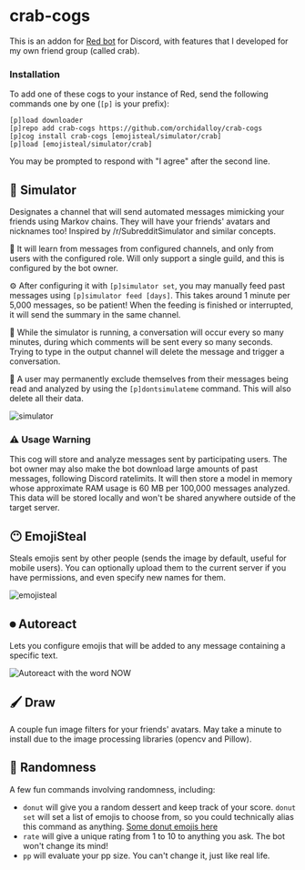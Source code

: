 # crab-cogs

This is an addon for [Red bot](https://github.com/Cog-Creators/Red-DiscordBot) for Discord, with features that I developed for my own friend group (called crab).

### Installation

To add one of these cogs to your instance of Red, send the following commands one by one (`[p]` is your prefix):
```
[p]load downloader
[p]repo add crab-cogs https://github.com/orchidalloy/crab-cogs
[p]cog install crab-cogs [emojisteal/simulator/crab]
[p]load [emojisteal/simulator/crab]
```

You may be prompted to respond with "I agree" after the second line.

## 🧠 Simulator

Designates a channel that will send automated messages mimicking your friends using Markov chains. They will have your friends' avatars and nicknames too! Inspired by /r/SubredditSimulator and similar concepts.

🧠 It will learn from messages from configured channels, and only from users with the configured role. Will only support a single guild, and this is configured by the bot owner.

⚙ After configuring it with `[p]simulator set`, you may manually feed past messages using `[p]simulator feed [days]`. This takes around 1 minute per 5,000 messages, so be patient! When the feeding is finished or interrupted, it will send the summary in the same channel.

🔄 While the simulator is running, a conversation will occur every so many minutes, during which comments will be sent every so many seconds. Trying to type in the output channel will delete the message and trigger a conversation.

👤 A user may permanently exclude themselves from their messages being read and analyzed by using the `[p]dontsimulateme` command. This will also delete all their data.

![simulator](https://media.discordapp.net/attachments/541768631445618689/1031334469904384100/unknown.png)

### ⚠ Usage Warning

This cog will store and analyze messages sent by participating users. The bot owner may also make the bot download large amounts of past messages, following Discord ratelimits. It will then store a model in memory whose approximate RAM usage is 60 MB per 100,000 messages analyzed. This data will be stored locally and won't be shared anywhere outside of the target server.

## 😶 EmojiSteal

Steals emojis sent by other people (sends the image by default, useful for mobile users). You can optionally upload them to the current server if you have permissions, and even specify new names for them.

![emojisteal](https://media.discordapp.net/attachments/541768631445618689/1031335118926782484/unknown.png)

## ⏺ Autoreact

Lets you configure emojis that will be added to any message containing a specific text.  

![Autoreact with the word NOW](https://media.discordapp.net/attachments/541768631445618689/1031957798382207086/unknown.png)

## 🖌️ Draw

A couple fun image filters for your friends' avatars. May take a minute to install due to the image processing libraries (opencv and Pillow).

## 🎲 Randomness

A few fun commands involving randomness, including:

* `donut` will give you a random dessert and keep track of your score. `donut set` will set a list of emojis to choose from, so you could technically alias this command as anything. [Some donut emojis here](https://imgur.com/a/9hW2RRf)  
* `rate` will give a unique rating from 1 to 10 to anything you ask. The bot won't change its mind!  
* `pp` will evaluate your pp size. You can't change it, just like real life.  


